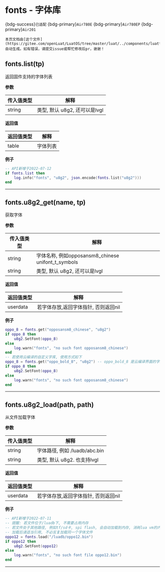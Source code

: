 # fonts - 字体库

{bdg-success}`已适配` {bdg-primary}`Air780E` {bdg-primary}`Air780EP` {bdg-primary}`Air201`

```{note}
本页文档由[这个文件](https://gitee.com/openLuat/LuatOS/tree/master/luat/../components/luatfonts/luat_lib_fonts.c)自动生成。如有错误，请提交issue或帮忙修改后pr，谢谢！
```


## fonts.list(tp)



返回固件支持的字体列表

**参数**

|传入值类型|解释|
|-|-|
|string|类型, 默认 u8g2, 还可以是lvgl|

**返回值**

|返回值类型|解释|
|-|-|
|table|字体列表|

**例子**

```lua
-- API新增于2022-07-12
if fonts.list then
    log.info("fonts", "u8g2", json.encode(fonts.list("u8g2")))
end

```

---

## fonts.u8g2_get(name, tp)



获取字体

**参数**

|传入值类型|解释|
|-|-|
|string|字体名称, 例如opposansm8_chinese unifont_t_symbols|
|string|类型, 默认 u8g2, 还可以是lvgl|

**返回值**

|返回值类型|解释|
|-|-|
|userdata|若字体存放,返回字体指针, 否则返回nil|

**例子**

```lua
oppo_8 = fonts.get("opposansm8_chinese", "u8g2")
if oppo_8 then
    u8g2.SetFont(oppo_8)
else
    log.warn("fonts", "no such font opposansm8_chinese")
end
-- 若使用云编译的自定义字库, 使用方式如下
oppo_8 = fonts.get("oppo_bold_8", "u8g2") -- oppo_bold_8 是云编译界面的字库命名
if oppo_8 then
    u8g2.SetFont(oppo_8)
else
    log.warn("fonts", "no such font opposansm8_chinese")
end

```

---

## fonts.u8g2_load(path, path)



从文件加载字体

**参数**

|传入值类型|解释|
|-|-|
|string|字体路径, 例如 /luadb/abc.bin|
|string|类型, 默认 u8g2. 也支持lvgl|

**返回值**

|返回值类型|解释|
|-|-|
|userdata|若字体存放,返回字体指针, 否则返回nil|

**例子**

```lua
-- API新增于2022-07-11
-- 提醒: 若文件位于/luadb下, 不需要占用内存
-- 若文件处于其他路径, 例如tf/sd卡, spi flash, 会自动加载到内存, 消耗lua vm的内存空间
-- 加载后请适当引用, 不必反复加载同一个字体文件
oppo12 = fonts.load("/luadb/oppo12.bin")
if oppo12 then
    u8g2.SetFont(oppo12)
else
    log.warn("fonts", "no such font file oppo12.bin")
end

```

---

